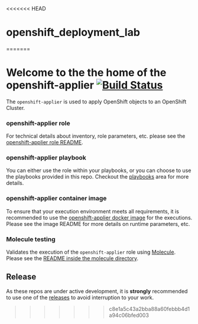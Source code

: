 <<<<<<< HEAD
# openshift_deployment_lab
=======
# Welcome to the the home of the openshift-applier [![Build Status](https://travis-ci.org/redhat-cop/openshift-applier.svg)](https://travis-ci.org/redhat-cop/openshift-applier)
The `openshift-applier` is used to apply OpenShift objects to an OpenShift Cluster.


### openshift-applier role

For technical details about inventory, role parameters, etc. please see the [openshift-applier role README](roles/openshift-applier/README.md).

### openshift-applier playbook

You can either use the role within your playbooks, or you can choose to use the playbooks provided in this repo. Checkout the [playbooks](playbooks) area for more details.

### openshift-applier container image

To ensure that your execution environment meets all requirements, it is recommended to use the [openshift-applier docker image](images/openshift-applier) for the executions. Please see the image README for more details on runtime parameters, etc.

### Molecule testing

Validates the execution of the `openshift-applier` role using [Molecule](https://molecule.readthedocs.io). Please see the [README inside the molecule directory](molecule/README.md).


## Release

As these repos are under active development, it is **strongly** recommended to use one of the [releases](../../releases) to avoid interruption to your work.
>>>>>>> c8e1a5c43a2bba88a60febbb4d1a94c06bfed003
